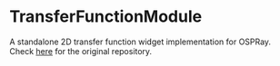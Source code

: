 # TransferFunctionModule
A standalone 2D transfer function widget implementation for OSPRay. Check [here](https://github.com/wilsonCernWq/TransferFunctionModule) for the original repository.
